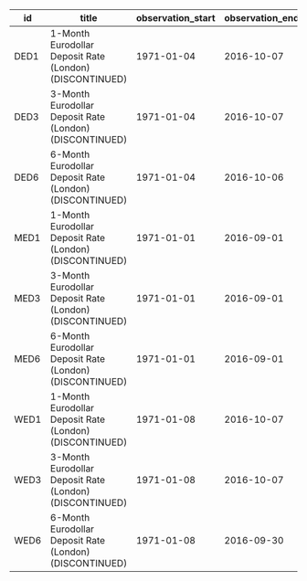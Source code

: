 | id   | title                                                   | observation_start   | observation_end   |
|------|---------------------------------------------------------|---------------------|-------------------|
| DED1 | 1-Month Eurodollar Deposit Rate (London) (DISCONTINUED) | 1971-01-04          | 2016-10-07        |
| DED3 | 3-Month Eurodollar Deposit Rate (London) (DISCONTINUED) | 1971-01-04          | 2016-10-07        |
| DED6 | 6-Month Eurodollar Deposit Rate (London) (DISCONTINUED) | 1971-01-04          | 2016-10-06        |
| MED1 | 1-Month Eurodollar Deposit Rate (London) (DISCONTINUED) | 1971-01-01          | 2016-09-01        |
| MED3 | 3-Month Eurodollar Deposit Rate (London) (DISCONTINUED) | 1971-01-01          | 2016-09-01        |
| MED6 | 6-Month Eurodollar Deposit Rate (London) (DISCONTINUED) | 1971-01-01          | 2016-09-01        |
| WED1 | 1-Month Eurodollar Deposit Rate (London) (DISCONTINUED) | 1971-01-08          | 2016-10-07        |
| WED3 | 3-Month Eurodollar Deposit Rate (London) (DISCONTINUED) | 1971-01-08          | 2016-10-07        |
| WED6 | 6-Month Eurodollar Deposit Rate (London) (DISCONTINUED) | 1971-01-08          | 2016-09-30        |